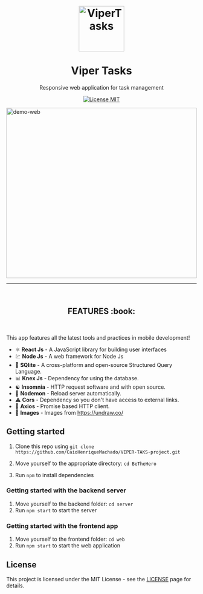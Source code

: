 <h1 align="center">
<br>
  <img src="./web/src/assets/logoWhite.png" alt="ViperTasks" width="120">
<br>
<br>
Viper Tasks
</h1>

<p align="center">Responsive web application for task management</p>

<p align="center">
  <a href="https://opensource.org/licenses/MIT">
    <img src="https://img.shields.io/badge/License-MIT-blue.svg" alt="License MIT">
  </a>
</p>

<div>
  <img src="./web/src/assets/demo.gif" alt="demo-web" height="450" width="100%">
</div>

<hr />

<br>
  <h2 align="center">FEATURES :book:</h2>
<br>

This app features all the latest tools and practices in mobile development!

- ⚛️ **React Js** 	- A JavaScript library for building user interfaces
- 💹 **Node Js** 	- A web framework for Node Js
- 📄 **SQlite** 		- A cross-platform and open-source Structured Query Language.
- 📊 **Knex Js** 		- Dependency for using the database.
- ☯️ **Insomnia** 	- HTTP request software and with open source.
- 🔄 **Nodemon** 	- Reload server automatically.
- ⚠️ **Cors** 	- Dependency so you don't have access to external links.
- 🔀 **Axios** 	- Promise based HTTP client.
- 🔀 **Images** 	- Images from https://undraw.co/

## Getting started

1. Clone this repo using `git clone https://github.com/CaioHenriqueMachado/VIPER-TAKS-project.git`
2. Move yourself to the appropriate directory: `cd BeTheHero`<br />

3. Run `npm` to install dependencies<br />

### Getting started with the backend server

1. Move yourself to the backend folder: `cd server`
2. Run `npm start` to start the server

### Getting started with the frontend app

1. Move yourself to the frontend folder: `cd web`
2. Run `npm start` to start the web application

## License

This project is licensed under the MIT License - see the [LICENSE](https://opensource.org/licenses/MIT) page for details.
